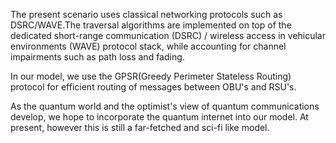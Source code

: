 The present scenario uses classical networking protocols such as DSRC/WAVE.The traversal algorithms are implemented on top of the dedicated short-range 
communication (DSRC) / wireless access in vehicular environments (WAVE) protocol stack, while accounting for channel impairments such as path loss and fading.

In our model, we use the GPSR(Greedy Perimeter Stateless Routing) protocol for efficient routing of messages between OBU's and RSU's.

As the quantum world and the optimist's view of quantum communications develop, we hope to incorporate the quantum internet into our model. At present, however
this is still a far-fetched and sci-fi like model. 


